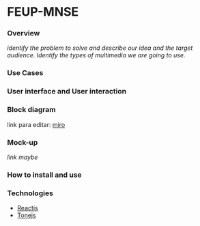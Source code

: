 # FEUP-MNSE

### Overview

*identify the problem to solve and describe our idea and the target audience. Identify the types of multimedia we are going to use.*

### Use Cases

### User interface and User interaction

### Block diagram

link para editar: [miro](https://miro.com/welcomeonboard/HLPSUFIjvCDol7kjUmAXiGEZJMSPVxuoaoUiQS3YoGbMLmTNmZaKHI4uKwBt4jZI)

### Mock-up

*link maybe*

### How to install and use

### Technologies

* [Reactjs](https://reactjs.org/)
* [Tonejs](https://tonejs.github.io/)
